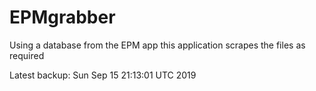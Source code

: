# EPMgrabber
Using a database from the EPM app this application scrapes the files as required


Latest backup: Sun Sep 15 21:13:01 UTC 2019
